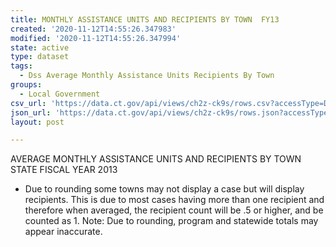 ```yaml
---
title: MONTHLY ASSISTANCE UNITS AND RECIPIENTS BY TOWN  FY13
created: '2020-11-12T14:55:26.347983'
modified: '2020-11-12T14:55:26.347994'
state: active
type: dataset
tags:
  - Dss Average Monthly Assistance Units Recipients By Town
groups:
  - Local Government
csv_url: 'https://data.ct.gov/api/views/ch2z-ck9s/rows.csv?accessType=DOWNLOAD'
json_url: 'https://data.ct.gov/api/views/ch2z-ck9s/rows.json?accessType=DOWNLOAD'
layout: post

---
```

AVERAGE MONTHLY ASSISTANCE UNITS AND RECIPIENTS BY TOWN
STATE FISCAL YEAR 2013  
* Due to rounding some towns may not display a case but will display recipients.  This is due to most cases having more than one recipient and therefore when averaged, the recipient count will be .5 or higher, and be counted as 1. Note: Due to rounding, program and statewide totals may appear inaccurate.
